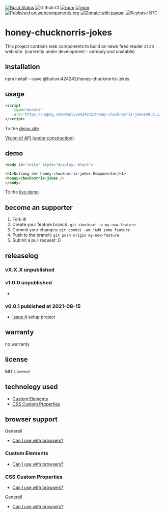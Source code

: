 [![Build Status](https://travis-ci.com/Huluvu424242/honey-chucknorris-jokes.svg?branch=master)](https://travis-ci.com/Huluvu424242/honey-chucknorris-jokes)
![Github CI](https://github.com/Huluvu424242/honey-chucknorris-jokes/workflows/Github%20CI/badge.svg)
[![npm](https://img.shields.io/npm/v/@huluvu424242/honey-chucknorris-jokes.svg)](https://www.npmjs.com/package/@huluvu424242/honey-chucknorris-jokes)
[![npm](https://img.shields.io/npm/dm/@huluvu424242/honey-chucknorris-jokes.svg)](https://www.npmjs.com/package/@huluvu424242/honey-chucknorris-jokes)
[![Published on webcomponents.org](https://img.shields.io/badge/webcomponents.org-published-blue.svg)](https://www.webcomponents.org/element/@huluvu424242/honey-chucknorris-jokes)
[![Donate with paypal](https://img.shields.io/badge/paypal-donate-yellow.svg)](https://paypal.me/huluvu424242)
![Keybase BTC](https://img.shields.io/keybase/btc/huluvu424242)
# honey-chucknorris-jokes 
This project contains web components to build an news feed reader at an web site.
(currently under development - unready and unstable)

## installation

npm install --save @huluvu424242/honey-chucknorris-jokes

## usage

```html
<script 
    type="module" 
    src='https://unpkg.com/@huluvu424242/honey-chucknorris-jokes@0.0.1/dist/honey-chucknorris-jokes/honey-chucknorris-jokes.js'>
</script>
```
To the [demo site](https://huluvu424242.github.io/honey-chucknorris-jokes/index.html)

[Vision of API (under construction)](src/components/honey-chucknorris-jokes/readme.md)

## demo

<!--
```
<custom-element-demo>
  <template>
    <link rel="import" href="docs/index.html">
    <next-code-block></next-code-block>
  </template>
</custom-element-demo>
```
-->
```html
<body id="seite" style="display: block">

<h1>Nutzung der honey-chucknorris-jokes Komponente</h1>
<honey-chucknorris-jokes />
</body>
```
To the [live demo](https://huluvu424242.github.io/honey-chucknorris-jokes/index.html)

## become an supporter

1. Fork it!
2. Create your feature branch: `git checkout -b my-new-feature`
3. Commit your changes: `git commit -am 'Add some feature'`
4. Push to the branch: `git push origin my-new-feature`
5. Submit a pull request :D

## releaselog

### vX.X.X unpublished

### v1.0.0 unpublished

* 

### v0.0.1 published at 2021-08-15

* [issue 4](https://github.com/Huluvu424242/honey-chucknorris-jokes/issues/4) setup project

## warranty

no warranty

## license

MIT License

## technology used

* [Custom Elements](https://developer.mozilla.org/en-US/docs/Web/API/Window/customElements)
* [CSS Custom Properties](https://developer.mozilla.org/en-US/docs/Web/CSS/Using_CSS_custom_properties)


## browser support

Generell

* [Can I use with browsers?](https://caniuse.com/#feat=speech-synthesis)

### Custom Elements

* [Can I use with browsers?](https://caniuse.com/#feat=mdn-api_window_customelements)

### CSS Custom Properties

* [Can I use with browsers?](https://caniuse.com/#search=css%20custom%20properties)

Generell 

* [Can I use with browsers?](https://caniuse.com/#feat=mdn-css_selectors_part)
